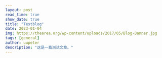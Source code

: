 ```yaml
---
layout: post
read_time: true
show_date: true
title: "Testblog"
date: 2023-01-04
img: https://thearea.org/wp-content/uploads/2017/05/Blog-Banner.jpg
tags: [general]
author: uupeter
description: "这是一篇测试文章。"
---
```

<link rel="stylesheet" href="editor.md-master/css/editormd.min.css" />
<div id="editor">
    <!-- Tips: Editor.md can auto append a `<textarea>` tag -->
    <textarea style="display:none;">### Hello Editor.md !</textarea>
</div>
<script src="jquery.min.js"></script>
<script src="editor.md-master/editormd.min.js"></script>
<script type="text/javascript">
    $(function() {
        var editor = editormd("editor", {
            // width: "100%",
            // height: "100%",
            // markdown: "xxxx",     // dynamic set Markdown text
            path : "editor.md-master/lib/"  // Autoload modules mode, codemirror, marked... dependents libs path
        });
    });
</script>

